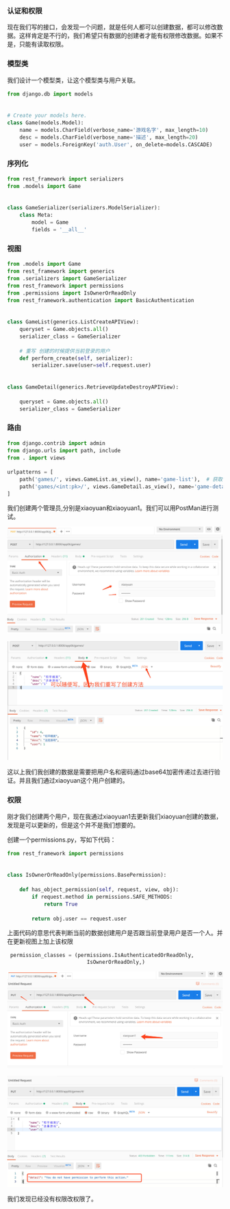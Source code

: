 ### 认证和权限

现在我们写的接口，会发现一个问题，就是任何人都可以创建数据，都可以修改数据。这样肯定是不行的，我们希望只有数据的创建者才能有权限修改数据。如果不是，只能有读取权限。

### 模型类

我们设计一个模型类，让这个模型类与用户关联。

```python
from django.db import models


# Create your models here.
class Game(models.Model):
    name = models.CharField(verbose_name='游戏名字', max_length=10)
    desc = models.CharField(verbose_name='描述', max_length=20)
    user = models.ForeignKey('auth.User', on_delete=models.CASCADE)

```

### 序列化

```python
from rest_framework import serializers
from .models import Game


class GameSerializer(serializers.ModelSerializer):
    class Meta:
        model = Game
        fields = '__all__'

```

### 视图

```python
from .models import Game
from rest_framework import generics
from .serializers import GameSerializer
from rest_framework import permissions
from .permissions import IsOwnerOrReadOnly
from rest_framework.authentication import BasicAuthentication


class GameList(generics.ListCreateAPIView):
    queryset = Game.objects.all()
    serializer_class = GameSerializer

    # 重写 创建的时候提供当前登录的用户
    def perform_create(self, serializer):
        serializer.save(user=self.request.user)


class GameDetail(generics.RetrieveUpdateDestroyAPIView):

    queryset = Game.objects.all()
    serializer_class = GameSerializer

```

### 路由

```python
from django.contrib import admin
from django.urls import path, include
from . import views

urlpatterns = [
    path('games/', views.GameList.as_view(), name='game-list'),  # 获取或创建
    path('games/<int:pk>/', views.GameDetail.as_view(), name='game-detail'),  # 查找、更新、删除
]

```

我们创建两个管理员,分别是xiaoyuan和xiaoyuan1。我们可以用PostMan进行测试。



![](images/006tNbRwly1gava61bp2fj31hw0qu439.jpg)

![](images/006tNbRwly1gava83j6plj31ha0tcaer.jpg)

这以上我们我创建的数据是需要把用户名和密码通过base64加密传递过去进行验证。并且我们通过xiaoyuan这个用户创建的。



### 权限

刚才我们创建两个用户，现在我通过xiaoyuan1去更新我们xiaoyuan创建的数据，发现是可以更新的，但是这个并不是我们想要的。

创建一个permissions.py，写如下代码：

```python
from rest_framework import permissions


class IsOwnerOrReadOnly(permissions.BasePermission):

    def has_object_permission(self, request, view, obj):
        if request.method in permissions.SAFE_METHODS:
            return True

        return obj.user == request.user

```

上面代码的意思代表判断当前的数据创建用户是否跟当前登录用户是否一个人。并在更新视图上加上该权限

```python
 permission_classes = (permissions.IsAuthenticatedOrReadOnly,
                          IsOwnerOrReadOnly,)
```

![](images/006tNbRwly1gavagswrdij31hc0ny78b.jpg)

![](images/006tNbRwly1gavaijb1inj31hq0rkdjw.jpg)

我们发现已经没有权限改权限了。